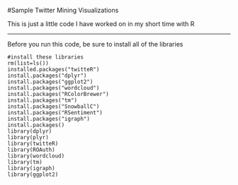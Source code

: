 #Sample Twitter Mining Visualizations

This is just a little code I have worked on in my short time with R

---

Before you run this code, be sure to install all of the libraries
```
#install these libraries
rm(list=ls())
installed.packages("twitteR")
install.packages("dplyr")
install.packages("ggplot2")
install.packages("wordcloud")
install.packages("RColorBrewer")
install.packages("tm")
install.packages("SnowballC")
install.packages("RSentiment")
install.packages("igraph")
install.packages()
library(dplyr)
library(plyr)
library(twitteR)
library(ROAuth)
library(wordcloud)
library(tm)
library(igraph)
library(ggplot2)
```